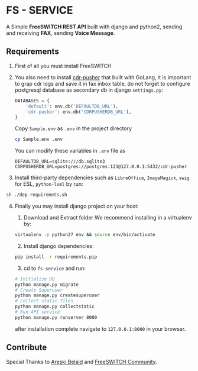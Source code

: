 FS - SERVICE
============

A Simple **FreeSWITCH REST API** built with django and python2, sending and receiving **FAX**, sending **Voice Message**.

## Requirements

1. First of all you must install FreeSWITCH
2. You also need to install [cdr-pusher](https://github.com/areski/cdr-pusher) that built with GoLang, it is important to grap cdr logs and save it in fax inbox table, do not forget to configure postgresql database as secondary db in django `settings.py`:
	```python
	DATABASES = {
	    'default': env.db('DEFAULTDB_URL'),
	    'cdr-pusher': env.db('CDRPUSHERDB_URL'),
	}
	```
	Copy `Sample.env` as `.env` in the project directory
	```sh
	cp Sample.env .env
	```
	You can modify these variables in `.env` file as
	```
	DEFAULTDB_URL=sqlite:///db.sqlite3
	CDRPUSHERDB_URL=postgres://postgres:123@127.0.0.1:5432/cdr-pusher
	```

3. Install third-party dependencies such as `LibreOffice`, `ImageMagick`, `swig` for ESL, `python-lxml` by run: 

```sh
sh ./dep-requiremets.sh
```

4. Finally you may install django project on your host:
	
	1. Download and Extract folder We recommend installing in a virtualenv by: 
	```sh 
	virtualenv -p python27 env && source env/bin/activate
	```
	2. Install django dependencies:
	```sh 
	pip install -r requirements.pip
	```
	3. cd to `fs-service` and run:
	```sh
	# Initialize DB
	python manage.py migrate
	# Create Superuser
	python manage.py createsuperuser
	# collect static files
	python manage.py collectstatic
	# Run API service
	python manage.py runserver 8000
	```
	after installation complete navigate to `127.0.0.1:8000` in your browser.

## Contribute
Special Thanks to [Areski Belaid](https://github.com/areski) and [FreeSWITCH Community](https://freeswitch.org).